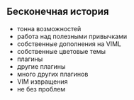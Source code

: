 ## Бесконечная история

- тонна возможностей
- работа над полезными привычками
- собственные дополнения на VIML
- собственные цветовые темы
- плагины
- другие плагины
- много других плагинов
- VIM извращения
- не без проблем
